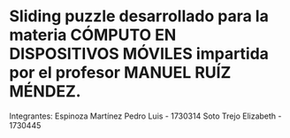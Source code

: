 # Sliding puzzle desarrollado para la materia CÓMPUTO EN DISPOSITIVOS MÓVILES impartida por el profesor MANUEL RUÍZ MÉNDEZ.

Integrantes: 
Espinoza Martínez Pedro Luis - 1730314
Soto Trejo Elizabeth - 1730445
